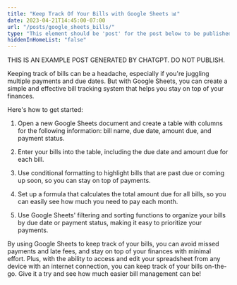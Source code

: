 ```yaml
---
title: "Keep Track Of Your Bills with Google Sheets 📊"
date: 2023-04-21T14:45:00-07:00
url: "/posts/google_sheets_bills/"
type: "This element should be 'post' for the post below to be published"
hiddenInHomeList: "false"
---
```


THIS IS AN EXAMPLE POST GENERATED BY CHATGPT. DO NOT PUBLISH.

Keeping track of bills can be a headache, especially if you're juggling multiple payments and due dates. But with Google Sheets, you can create a simple and effective bill tracking system that helps you stay on top of your finances.

Here's how to get started:

1. Open a new Google Sheets document and create a table with columns for the following information: bill name, due date, amount due, and payment status.

2. Enter your bills into the table, including the due date and amount due for each bill.

3. Use conditional formatting to highlight bills that are past due or coming up soon, so you can stay on top of payments.

4. Set up a formula that calculates the total amount due for all bills, so you can easily see how much you need to pay each month.

5. Use Google Sheets' filtering and sorting functions to organize your bills by due date or payment status, making it easy to prioritize your payments.

By using Google Sheets to keep track of your bills, you can avoid missed payments and late fees, and stay on top of your finances with minimal effort. Plus, with the ability to access and edit your spreadsheet from any device with an internet connection, you can keep track of your bills on-the-go. Give it a try and see how much easier bill management can be!